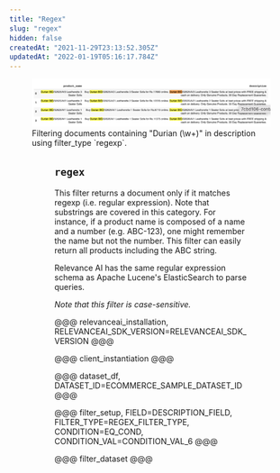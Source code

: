 ```yaml
---
title: "Regex"
slug: "regex"
hidden: false
createdAt: "2021-11-29T23:13:52.305Z"
updatedAt: "2022-01-19T05:16:17.784Z"
---
```

<figure>
<img src="https://github.com/RelevanceAI/RelevanceAI-readme-docs/blob/v1.2.5/docs_template/GENERAL_FEATURES/_assets/regex.png?raw=true" width="2048" alt="7cbd106-contains.png" />
<figcaption>Filtering documents containing "Durian (\w+)" in description using filter_type `regexp`.</figcaption>
<figure>

## `regex`
This filter returns a document only if it matches regexp (i.e. regular expression). Note that substrings are covered in this category. For instance, if a product name is composed of a name and a number (e.g. ABC-123), one might remember the name but not the number. This filter can easily return all products including the ABC string.

Relevance AI has the same regular expression schema as Apache Lucene's ElasticSearch to parse queries.

*Note that this filter is case-sensitive.*

@@@ relevanceai_installation, RELEVANCEAI_SDK_VERSION=RELEVANCEAI_SDK_VERSION @@@

@@@ client_instantiation @@@

@@@ dataset_df, DATASET_ID=ECOMMERCE_SAMPLE_DATASET_ID @@@

@@@ filter_setup, FIELD=DESCRIPTION_FIELD, FILTER_TYPE=REGEX_FILTER_TYPE, CONDITION=EQ_COND, CONDITION_VAL=CONDITION_VAL_6 @@@

@@@ filter_dataset @@@

